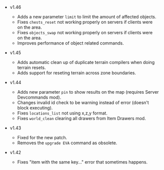 - v1.46
  - Adds a new parameter `limit` to limit the amount of affected objects.
  - Fixes `chests_reset` not working properly on servers if clients were on the area.
  - Fixes `objects_swap` not working properly on servers if clients were on the area.
  - Improves performance of object related commands.

- v1.45
  - Adds automatic clean up of duplicate terrain compilers when doing terrain resets.
  - Adds support for reseting terrain across zone boundaries.

- v1.44
  - Adds new parameter `pin` to show results on the map (requires Server Devcommands mod).
  - Changes invalid id check to be warning instead of error (doesn't block executing).
  - Fixes `locations_list` not using x,z,y format.
  - Fixes `world_clean` clearing all drawers from Item Drawers mod.

- v1.43
  - Fixed for the new patch.
  - Removes the `upgrade EVA` command as obsolete.

- v1.42
  - Fixes "item with the same key..." error that sometimes happens.
